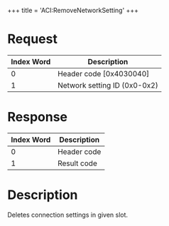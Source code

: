 +++
title = 'ACI:RemoveNetworkSetting'
+++

# Request

| Index Word | Description                  |
|------------|------------------------------|
| 0          | Header code \[0x4030040\]    |
| 1          | Network setting ID (0x0-0x2) |

# Response

| Index Word | Description |
|------------|-------------|
| 0          | Header code |
| 1          | Result code |

# Description

Deletes connection settings in given slot.